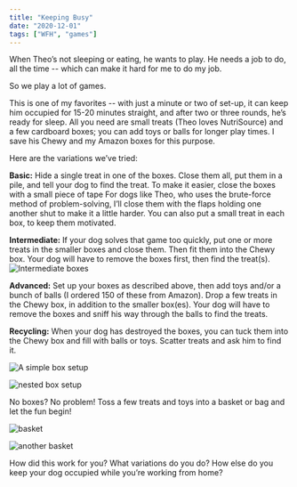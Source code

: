 ```yaml
---
title: "Keeping Busy"
date: "2020-12-01"
tags: ["WFH", "games"]
---
```


When Theo’s not sleeping or eating, he wants to play. He needs a job to do, all the time -- which can make it hard for me to do my job.

So we play a lot of games.

This is one of my favorites -- with just a minute or two of set-up, it can keep him occupied for 15-20 minutes straight, and after two or three rounds, he’s ready for sleep. All you need are small treats (Theo loves NutriSource) and a few cardboard boxes; you can add toys or balls for longer play times. I save his Chewy and my Amazon boxes for this purpose.

Here are the variations we’ve tried:

**Basic:** Hide a single treat in one of the boxes. Close them all, put them in a pile, and tell your dog to find the treat.
To make it easier, close the boxes with a small piece of tape
For dogs like Theo, who uses the brute-force method of problem-solving, I’ll close them with the flaps holding one another shut to make it a little harder.
You can also put a small treat in each box, to keep them motivated.

**Intermediate:** If your dog solves that game too quickly, put one or more treats in the smaller boxes and close them. Then fit them into the Chewy box. Your dog will have to remove the boxes first, then find the treat(s).
![Intermediate boxes](/keeping-busy/theo1.png)

**Advanced:** Set up your boxes as described above, then add toys and/or a bunch of balls (I ordered 150 of these from Amazon). Drop a few treats in the Chewy box, in addition to the smaller box(es). Your dog will have to remove the boxes and sniff his way through the balls to find the treats.

**Recycling:** When your dog has destroyed the boxes, you can tuck them into the Chewy box and fill with balls or toys. Scatter treats and ask him to find it.

<div class="grid">

![A simple box setup](/keeping-busy/box1.jpg)

![nested box setup](/keeping-busy/box2.jpg)

</div>

No boxes? No problem! Toss a few treats and toys into a basket or bag and let the fun begin!

<div class="grid">

![basket](/keeping-busy/basket.jpg)

![another basket](/keeping-busy/basket2.jpg)

</div>

How did this work for you?
What variations do you do?
How else do you keep your dog occupied while you’re working from home?
